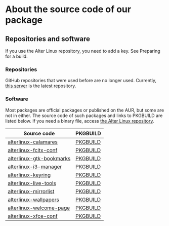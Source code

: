 # About the source code of our package

## Repositories and software

If you use the Alter Linux repository, you need to add a key. See Preparing for a build.

### Repositories

GitHub repositories that were used before are no longer used. Currently, [this server](https://xn--d-8o2b.com/repo/) is the latest repository.

### Software

Most packages are official packages or published on the AUR, but some are not in either. The source code of such packages and links to PKGBUILD are listed below.
If you need a binary file, access [the Alter Linux repository](https://xn--d-8o2b.com/repo/alter-stable/).

| Source code                                                                                                                       | PKGBUILD                                                                                                             |
| --------------------------------------------------------------------------------------------------------------------------------- | -------------------------------------------------------------------------------------------------------------------- |
[alterlinux-calamares](https://github.com/FascodeNet/alterlinux-calamares) | [PKGBUILD](https://github.com/FascodeNet/alterlinux-pkgbuilds/tree/master/alter-stable/any/alterlinux-calamares)
[alterlinux-fcitx-conf](https://github.com/FascodeNet/alterlinux-fcitx-conf) | [PKGBUILD](https://github.com/FascodeNet/alterlinux-pkgbuilds/tree/master/alter-stable/any/alterlinux-fcitx-conf)
[alterlinux-gtk-bookmarks](https://github.com/FascodeNet/alterlinux-live-tools/tree/master/alterlinux-gtk-bookmarks) | [PKGBUILD](https://github.com/FascodeNet/alterlinux-pkgbuilds/tree/master/alter-stable/any/alterlinux-gtk-bookmarks)
[alterlinux-i3-manager](https://github.com/FascodeNet/alterlinux-i3-manager) | [PKGBUILD](https://github.com/FascodeNet/alterlinux-pkgbuilds/tree/master/alter-stable/any/alterlinux-i3-manager)
[alterlinux-keyring](https://github.com/FascodeNet/alterlinux-keyring) | [PKGBUILD](https://github.com/FascodeNet/alterlinux-pkgbuilds/tree/master/alter-stable/any/alterlinux-keyring)
[alterlinux-live-tools](https://github.com/FascodeNet/alterlinux-live-tools) | [PKGBUILD](https://github.com/FascodeNet/alterlinux-pkgbuilds/tree/master/alter-stable/any/alterlinux-live-tools)
[alterlinux-mirrorlist](https://github.com/FascodeNet/alterlinux-pkgbuilds/tree/master/alter-stable/any/alterlinux-mirrorlist) | [PKGBUILD](https://github.com/FascodeNet/alterlinux-pkgbuilds/tree/master/alter-stable/any/alterlinux-mirrorlist)
[alterlinux-wallpapers](https://github.com/FascodeNet/alterlinux-pkgbuilds/tree/master/alter-stable/any/alterlinux-wallpapers) | [PKGBUILD](https://github.com/FascodeNet/alterlinux-pkgbuilds/tree/master/alter-stable/any/alterlinux-wallpapers)
[alterlinux-welcome-page](https://github.com/FascodeNet/alterlinux-live-tools/tree/master/alterlinux-welcome-page) | [PKGBUILD](https://github.com/FascodeNet/alterlinux-pkgbuilds/tree/master/alter-stable/any/alterlinux-welcome-page)
[alterlinux-xfce-conf](https://github.com/FascodeNet/alterlinux-xfce-conf) | [PKGBUILD](https://github.com/FascodeNet/alterlinux-pkgbuilds/tree/master/alter-stable/any/alterlinux-xfce-conf)
